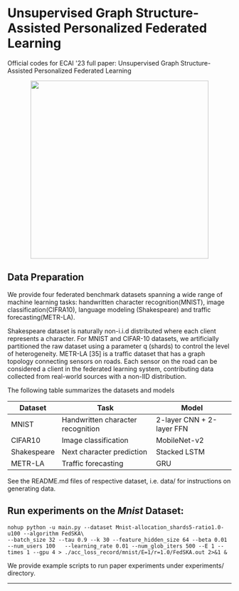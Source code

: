 # Unsupervised Graph Structure-Assisted Personalized Federated Learning

Official codes for ECAI '23 full paper: Unsupervised Graph Structure-Assisted Personalized Federated Learning

<p align="center">
  <img width="" height="400" src=./fig/overall.png>
</p>


## Data Preparation
We provide four federated benchmark datasets spanning a wide range of machine learning tasks: handwritten character recognition(MNIST), image classification(CIFRA10), language modeling (Shakespeare) and traffic forecasting(METR-LA).

Shakespeare dataset is naturally non-i.i.d distributed where each client represents a character. For MNIST and CIFAR-10 datasets, we artificially partitioned the raw dataset using a parameter q (shards) to control the level of heterogeneity.
METR-LA [35] is a traffic dataset that has a graph topology connecting sensors on roads. Each sensor on the road can be considered a client in the federated learning system, contributing data collected from real-world sources with a non-IID distribution.

The following table summarizes the datasets and models

|Dataset         | Task |  Model |
| ------------------  |  ------|------- |
| MNIST   |     Handwritten character recognition       |     2-layer CNN + 2-layer FFN  |
| CIFAR10   |     Image classification        |      MobileNet-v2 |
| Shakespeare |     Next character prediction        |      Stacked LSTM    |
| METR-LA |     Traffic forecasting        |      GRU    |

See the README.md files of respective dataset, i.e. data/ for instructions on generating data.


## Run experiments on the *Mnist* Dataset:
```
nohup python -u main.py --dataset Mnist-allocation_shards5-ratio1.0-u100 --algorithm FedSKA\
--batch_size 32 --tau 0.9 --k 30 --feature_hidden_size 64 --beta 0.01 --num_users 100   --learning_rate 0.01 --num_glob_iters 500 --E 1 --times 1 --gpu 4 > ./acc_loss_record/mnist/E=1/r=1.0/FedSKA.out 2>&1 &
```
We provide example scripts to run paper experiments under experiments/ directory.

----
